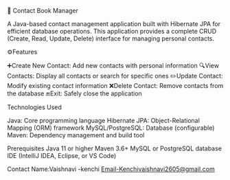 📒 Contact Book Manager

A Java-based contact management application built with Hibernate JPA for efficient database operations. This application provides a complete CRUD (Create, Read, Update, Delete) interface for managing personal contacts.

⚙️Features

➕Create New Contact: Add new contacts with personal information
🔍View Contacts: Display all contacts or search for specific ones
✏️Update Contact: Modify existing contact information
❌Delete Contact: Remove contacts from the database
🔚Exit: Safely close the application

Technologies Used

Java: Core programming language
Hibernate JPA: Object-Relational Mapping (ORM) framework
MySQL/PostgreSQL: Database (configurable)
Maven: Dependency management and build tool

Prerequisites
Java 11 or higher
Maven 3.6+
MySQL or PostgreSQL database
IDE (IntelliJ IDEA, Eclipse, or VS Code)

Contact
Name:Vaishnavi -kenchi
Email-Kenchivaishnavi2605@gmail.com

